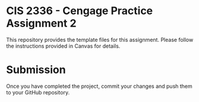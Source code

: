 # CIS 2336 - Cengage Practice Assignment 2
This repository provides the template files for this assignment. Please follow the instructions provided in Canvas for details.

# Submission
Once you have completed the project, commit your changes and push them to your GitHub repository.
